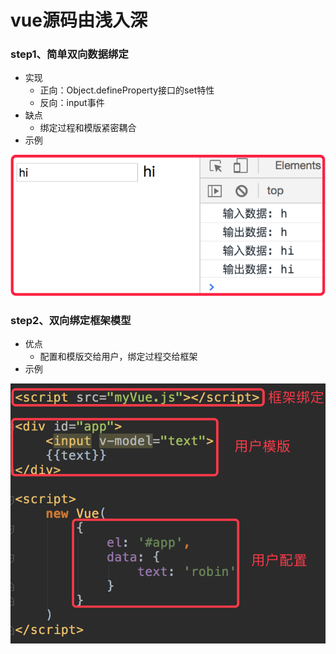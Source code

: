 # vue源码由浅入深
### step1、简单双向数据绑定
+ 实现
    + 正向：Object.defineProperty接口的set特性
    + 反向：input事件
+ 缺点
    + 绑定过程和模版紧密耦合
+ 示例

![avatar](./images/1.png)
### step2、双向绑定框架模型
+ 优点
    + 配置和模版交给用户，绑定过程交给框架
+ 示例

![avatar](./images/2.png)